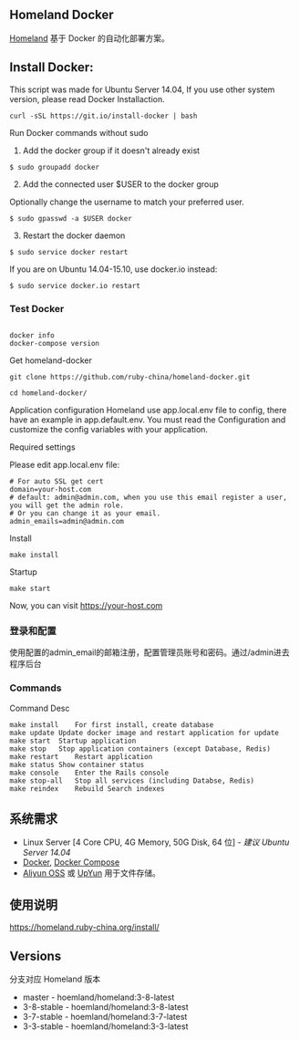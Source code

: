 ## Homeland Docker

[Homeland](https://homeland.ruby-china.org/) 基于 Docker 的自动化部署方案。

## Install Docker:
This script was made for Ubuntu Server 14.04, If you use other system version, please read Docker Installaction.
```
curl -sSL https://git.io/install-docker | bash
```
Run Docker commands without sudo

1. Add the docker group if it doesn't already exist
```
$ sudo groupadd docker
```
2. Add the connected user $USER to the docker group

Optionally change the username to match your preferred user.
```
$ sudo gpasswd -a $USER docker
```
3. Restart the docker daemon
```
$ sudo service docker restart
```
If you are on Ubuntu 14.04-15.10, use docker.io instead:
```
$ sudo service docker.io restart
```

### Test Docker

```

docker info
docker-compose version
```
Get homeland-docker
```
git clone https://github.com/ruby-china/homeland-docker.git

cd homeland-docker/

```
Application configuration
Homeland use app.local.env file to config, there have an example in app.default.env. You must read the Configuration and customize the config variables with your application.

Required settings

Please edit app.local.env file:
```
# For auto SSL get cert
domain=your-host.com
# default: admin@admin.com, when you use this email register a user, you will get the admin role.
# Or you can change it as your email.
admin_emails=admin@admin.com
```
Install
```
make install
```
Startup
```
make start
```
Now, you can visit https://your-host.com

### 登录和配置
使用配置的admin_email的邮箱注册，配置管理员账号和密码。通过/admin进去程序后台

### Commands
Command	Desc
```
make install	For first install, create database
make update	Update docker image and restart application for update
make start	Startup application
make stop	Stop application containers (except Database, Redis)
make restart	Restart application
make status	Show container status
make console	Enter the Rails console
make stop-all	Stop all services (including Databse, Redis)
make reindex	Rebuild Search indexes
```

## 系统需求

- Linux Server [4 Core CPU, 4G Memory, 50G Disk, 64 位] - _建议 Ubuntu Server 14.04_
- [Docker](https://www.docker.com/), [Docker Compose](https://docs.docker.com/compose/)
- [Aliyun OSS](https://www.aliyun.com/product/oss) 或 [UpYun](https://www.upyun.com) 用于文件存储。

## 使用说明

https://homeland.ruby-china.org/install/

## Versions

分支对应 Homeland 版本

- master - hoemland/homeland:3-8-latest
- 3-8-stable - hoemland/homeland:3-8-latest
- 3-7-stable - hoemland/homeland:3-7-latest
- 3-3-stable - hoemland/homeland:3-3-latest
